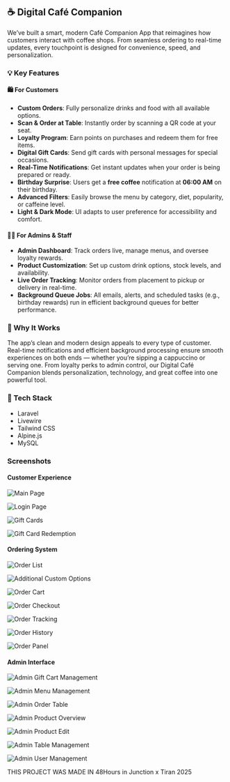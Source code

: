 ## ☕ Digital Café Companion

We’ve built a smart, modern Café Companion App that reimagines how customers interact with coffee shops. From seamless ordering to real-time updates, every touchpoint is designed for convenience, speed, and personalization.

### 💡 Key Features

#### 🛍️ For Customers

- **Custom Orders**: Fully personalize drinks and food with all available options.
- **Scan & Order at Table**: Instantly order by scanning a QR code at your seat.
- **Loyalty Program**: Earn points on purchases and redeem them for free items.
- **Digital Gift Cards**: Send gift cards with personal messages for special occasions.
- **Real-Time Notifications**: Get instant updates when your order is being prepared or ready.
- **Birthday Surprise**: Users get a **free coffee** notification at **06:00 AM** on their birthday.
- **Advanced Filters**: Easily browse the menu by category, diet, popularity, or caffeine level.
- **Light & Dark Mode**: UI adapts to user preference for accessibility and comfort.

#### 🧑‍💼 For Admins & Staff

- **Admin Dashboard**: Track orders live, manage menus, and oversee loyalty rewards.
- **Product Customization**: Set up custom drink options, stock levels, and availability.
- **Live Order Tracking**: Monitor orders from placement to pickup or delivery in real-time.
- **Background Queue Jobs**: All emails, alerts, and scheduled tasks (e.g., birthday rewards) run in efficient background queues for better performance.

### 🎯 Why It Works

The app’s clean and modern design appeals to every type of customer. Real-time notifications and efficient background processing ensure smooth experiences on both ends — whether you’re sipping a cappuccino or serving one. From loyalty perks to admin control, our Digital Café Companion blends personalization, technology, and great coffee into one powerful tool.

### 📱 Tech Stack

- Laravel
- Livewire
- Tailwind CSS
- Alpine.js
- MySQL

### Screenshots

#### Customer Experience

![Main Page](screenshots/MainPage.png)

![Login Page](screenshots/Login.png)

![Gift Cards](screenshots/GiftCart.png)

![Gift Card Redemption](screenshots/GiftCartReddem.png)

#### Ordering System

![Order List](screenshots/OrderList.png)

![Additional Custom Options](screenshots/OrderCutum1.png)

![Order Cart](screenshots/OrderCart.png)

![Order Checkout](screenshots/OrderCheckout.png)

![Order Tracking](screenshots/OrderTracking.png)

![Order History](screenshots/OrderHistroy.png)

![Order Panel](screenshots/OrderPanel.png)


#### Admin Interface

![Admin Gift Cart Management](screenshots/AdminGiftCart.png)

![Admin Menu Management](screenshots/AdminMenu.png)

![Admin Order Table](screenshots/AdminOrderTable.png)

![Admin Product Overview](screenshots/ADminProduct.png)

![Admin Product Edit](screenshots/AdminProductEdit.png)

![Admin Table Management](screenshots/AdminTable.png)

![Admin User Management](screenshots/AdminUser.png)


THIS PROJECT WAS MADE IN 48Hours in Junction x Tiran 2025
